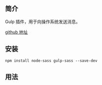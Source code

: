 ## 简介

Gulp 插件，用于向操作系统发送消息。

[github 地址](https://github.com/mikaelbr/gulp-notify)

## 安装

```
npm install node-sass gulp-sass --save-dev
```

## 用法



